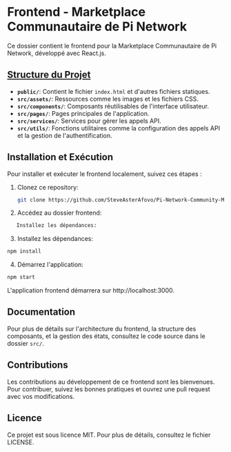 # Frontend - Marketplace Communautaire de Pi Network

Ce dossier contient le frontend pour la Marketplace Communautaire de Pi Network, développé avec React.js.

## [Structure du Projet](Frontend_Structure)

- **`public/`**: Contient le fichier `index.html` et d'autres fichiers statiques.
- **`src/assets/`**: Ressources comme les images et les fichiers CSS.
- **`src/components/`**: Composants réutilisables de l'interface utilisateur.
- **`src/pages/`**: Pages principales de l'application.
- **`src/services/`**: Services pour gérer les appels API.
- **`src/utils/`**: Fonctions utilitaires comme la configuration des appels API et la gestion de l'authentification.

## Installation et Exécution

Pour installer et exécuter le frontend localement, suivez ces étapes :

1. Clonez ce repository:

   ```bash
   git clone https://github.com/SteveAsterAfovo/Pi-Network-Community-Marketplace.git
   
2. Accédez au dossier frontend:
```bash
   Installez les dépendances:
```

3. Installez les dépendances:
```bash
npm install
```

4. Démarrez l'application:
```bash
npm start
```
L'application frontend démarrera sur http://localhost:3000.

## Documentation
Pour plus de détails sur l'architecture du frontend, la structure des composants, et la gestion des états, consultez le code source dans le dossier `src/`.

## Contributions
Les contributions au développement de ce frontend sont les bienvenues. Pour contribuer, suivez les bonnes pratiques et ouvrez une pull request avec vos modifications.

## Licence
Ce projet est sous licence MIT. Pour plus de détails, consultez le fichier LICENSE.
